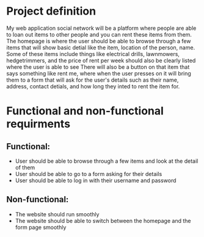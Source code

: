 # Project definition
My web application social network will be a platform where people are able to loan out items to other people and you can rent these items from them. The homepage is where the user should be able to browse through a few items that will show basic detial like the item, location of the person, name. Some of these items include things like electrical drills, lawnmowers, hedgetrimmers, and the price of rent per week should also be clearly listed where the user is able to see  There will also be a button on that item that says something like rent me, where when the user presses on it will bring them to a form that will ask for the user's details such as their name, address, contact detials, and how long they inted to rent the item for. 
# Functional and non-functional requirments
## Functional:
- User should be able to browse through a few items and look at the detail of them
- User should be able to go to a form asking for their details
- User should be able to log in with their username and password
## Non-functional:
- The website should run smoothly 
- The website should be able to switch between the homepage and the form page smoothly 